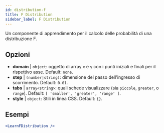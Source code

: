 ```yaml
---
id: distribution-f
title: F Distribution
sidebar_label: F Distribution
---
```


Un componente di apprendimento per il calcolo delle probabilità di una distribuzione F.

## Opzioni

* __domain__ | `object`: oggetto di array `x` e `y` con i punti iniziali e finali per il rispettivo asse. Default: `none`.
* __step__ | `(number|string)`: dimensione del passo dell'ingresso di scorrimento. Default: `0.01`.
* __tabs__ | `array<string>`: quali schede visualizzare (sia `piccole`, `greater`, o `range`). Default: `[
  'smaller',
  'greater',
  'range'
]`.
* __style__ | `object`: Stili in linea CSS. Default: `{}`.


## Esempi

```jsx live
<LearnFDistribution />
```

